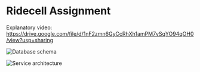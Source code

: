 # Ridecell Assignment

Explanatory video: https://drive.google.com/file/d/1nF2zmn6GyCcRhXh1amPM7vSqYO94qOH0/view?usp=sharing

![Database schema](https://drive.google.com/file/d/14j6cR4jCziUxCAE8kv7kShqzhyT6fbu6/view?usp=sharing)

![Service architecture](https://drive.google.com/file/d/1vdzI4rHxSU1L-vWfY7Q5qnm-xxAQk6qN/view?usp=sharing)
